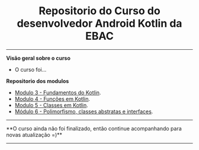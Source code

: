 <h1 align="center"> Repositorio do Curso do desenvolvedor Android Kotlin da EBAC</h1>
<hr/>

**Visão geral sobre o curso**

- O curso foi...

**Repositorio dos modulos**

- <a href="https://github.com/eulucasm/fundamentos-kotlin-ebac" target="_blank">Modulo 3 - Fundamentos do Kotlin</a>.
- <a href="https://github.com/eulucasm/funcoes-kotlin-ebac" target="_blank">Modulo 4 - Funções em Kotlin</a>.
- <a href="https://github.com/eulucasm/classes-kotlin-ebac" target="_blank">Modulo 5 - Classes em Kotlin</a>.
- <a href="https://github.com/eulucasm/polimorfismo-kotlin-ebac" target="_blank">Módulo 6 - Polimorfismo, classes abstratas e interfaces</a>.


<hr/>
**O curso ainda não foi finalizado, então continue acompanhando para novas atualização =)**
<hr/>
